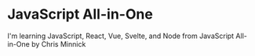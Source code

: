 # JavaScript All-in-One

I'm learning JavaScript, React, Vue, Svelte, and Node
from JavaScript All-in-One by Chris Minnick
